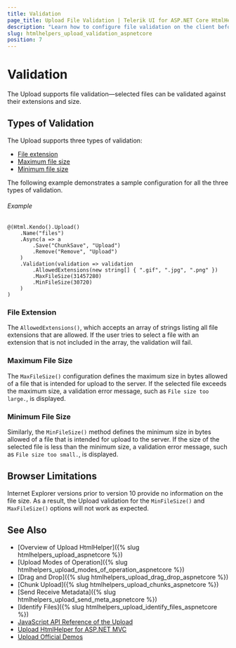 ```yaml
---
title: Validation
page_title: Upload File Validation | Telerik UI for ASP.NET Core HtmlHelpers
description: "Learn how to configure file validation on the client before it has been uploaded using the Kendo UI Upload HtmlHelper for ASP.NET Core (MVC 6 or ASP.NET Core MVC)."
slug: htmlhelpers_upload_validation_aspnetcore
position: 7
---
```


# Validation

The Upload supports file validation&mdash;selected files can be validated against their extensions and size.

## Types of Validation

The Upload supports three types of validation:

* [File extension](#file-extension)
* [Maximum file size](#maximum-file-size)
* [Minimum file size](#minimum-file-size)

The following example demonstrates a sample configuration for all the three types of validation.

###### Example

```
@(Html.Kendo().Upload()
    .Name("files")
    .Async(a => a
        .Save("ChunkSave", "Upload")
        .Remove("Remove", "Upload")
    )
    .Validation(validation => validation
        .AllowedExtensions(new string[] { ".gif", ".jpg", ".png" })
        .MaxFileSize(31457280)
        .MinFileSize(30720)
    )
)
```

### File Extension

The `AllowedExtensions()`, which accepts an array of strings listing all file extensions that are allowed. If the user tries to select a file with an extension that is not included in the array, the validation will fail.

### Maximum File Size

The `MaxFileSize()` configuration defines the maximum size in bytes allowed of a file that is intended for upload to the server. If the selected file exceeds the maximum size, a validation error message, such as `File size too large.`, is displayed.

### Minimum File Size

Similarly, the `MinFileSize()` method defines the minimum size in bytes allowed of a file that is intended for upload to the server. If the size of the selected file is less than the minimum size, a validation error message, such as `File size too small.`, is displayed.

## Browser Limitations

Internet Explorer versions prior to version 10 provide no information on the file size. As a result, the Upload validation for the `MinFileSize()` and `MaxFileSize()` options will not work as expected.

## See Also

* [Overview of Upload HtmlHelper]({% slug htmlhelpers_upload_aspnetcore %})
* [Upload Modes of Operation]({% slug htmlhelpers_upload_modes_of_operation_aspnetcore %})
* [Drag and Drop]({% slug htmlhelpers_upload_drag_drop_aspnetcore %})
* [Chunk Upload]({% slug htmlhelpers_upload_chunks_aspnetcore %})
* [Send Receive Metadata]({% slug htmlhelpers_upload_send_meta_aspnetcore %})
* [Identify Files]({% slug htmlhelpers_upload_identify_files_aspnetcore %})
* [JavaScript API Reference of the Upload](http://docs.telerik.com/kendo-ui/api/javascript/ui/upload)
* [Upload HtmlHelper for ASP.NET MVC](http://docs.telerik.com/aspnet-mvc/helpers/upload/overview)
* [Upload Official Demos](http://demos.telerik.com/aspnet-core/upload/index)
